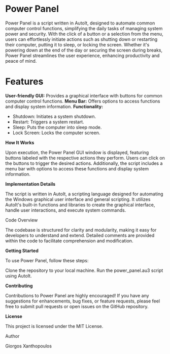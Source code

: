 # Power Panel

Power Panel is a script written in AutoIt, designed to automate common computer control functions, simplifying the daily tasks of managing system power and security. With the click of a button or a selection from the menu, users can effortlessly initiate actions such as shutting down or restarting their computer, putting it to sleep, or locking the screen. Whether it's powering down at the end of the day or securing the screen during breaks, Power Panel streamlines the user experience, enhancing productivity and peace of mind.

# Features
**User-friendly GUI:** Provides a graphical interface with buttons for common computer control functions.
**Menu Bar:** Offers options to access functions and display system information.
**Functionality:**
*   Shutdown: Initiates a system shutdown.
*   Restart: Triggers a system restart.
*   Sleep: Puts the computer into sleep mode.
*   Lock Screen: Locks the computer screen.

**How It Works**

Upon execution, the Power Panel GUI window is displayed, featuring buttons labeled with the respective actions they perform. Users can click on the buttons to trigger the desired actions. Additionally, the script includes a menu bar with options to access these functions and display system information.

**Implementation Details**

The script is written in AutoIt, a scripting language designed for automating the Windows graphical user interface and general scripting. It utilizes AutoIt's built-in functions and libraries to create the graphical interface, handle user interactions, and execute system commands.
 
 Code Overview

The codebase is structured for clarity and modularity, making it easy for developers to understand and extend. Detailed comments are provided within the code to facilitate comprehension and modification.
 
**Getting Started**

To use Power Panel, follow these steps:

Clone the repository to your local machine.
Run the power_panel.au3 script using AutoIt.

**Contributing**

Contributions to Power Panel are highly encouraged! If you have any suggestions for enhancements, bug fixes, or feature requests, please feel free to submit pull requests or open issues on the GitHub repository.

**License**

This project is licensed under the MIT License.


Author

Giorgos Xanthopoulos